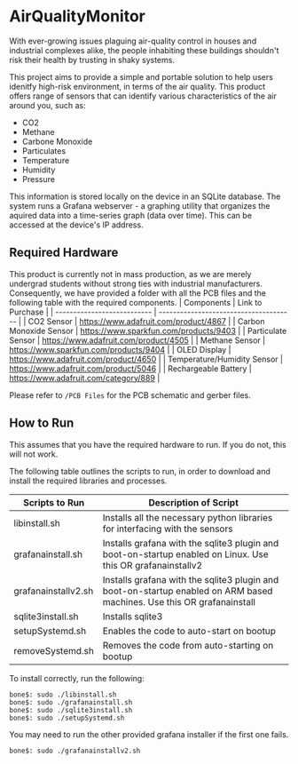 # AirQualityMonitor

With ever-growing issues plaguing air-quality control in houses and industrial complexes alike, the people inhabiting these buildings shouldn't risk their health by trusting in shaky systems.

This project aims to provide a simple and portable solution to help users idenitfy high-risk environment, in terms of the air quality. This product  offers range of sensors that can identify various characteristics of the air around you, such as:
- CO2
- Methane
- Carbone Monoxide
- Particulates
- Temperature
- Humidity
- Pressure

This information is stored locally on the device in an SQLite database. The system runs a Grafana webserver - a graphing utility that organizes the aquired data into a time-series graph (data over time). This can be accessed at the device's IP address.

## Required Hardware
This product is currently not in mass production, as we are merely undergrad students without strong ties with industrial manufacturers. Consequently, we have provided a folder with all the PCB files and the following table with the required components.
| Components                  | Link to Purchase                       |
| --------------------------- | -------------------------------------- |
| CO2 Sensor                  | https://www.adafruit.com/product/4867  |
| Carbon Monoxide Sensor      | https://www.sparkfun.com/products/9403 |
| Particulate Sensor          | https://www.adafruit.com/product/4505  |
| Methane Sensor              | https://www.sparkfun.com/products/9404 |
| OLED Display                | https://www.adafruit.com/product/4650  |
| Temperature/Humidity Sensor | https://www.adafruit.com/product/5046  |
| Rechargeable Battery        | https://www.adafruit.com/category/889  |

Please refer to `/PCB Files` for the PCB schematic and gerber files.


## How to Run
This assumes that you have the required hardware to run. If you do not, this will not work.

The following table outlines the scripts to run, in order to download and install the required libraries and processes.

| Scripts to Run      | Description of Script                                                                                                  |
| ------------------- | ---------------------------------------------------------------------------------------------------------------------- |
| libinstall.sh       | Installs all the necessary python libraries for interfacing with the sensors                                           |
| grafanainstall.sh   | Installs grafana with the sqlite3 plugin and boot-on-startup enabled on Linux. Use this OR grafanainstallv2            |
| grafanainstallv2.sh | Installs grafana with the sqlite3 plugin and boot-on-startup enabled on ARM based machines. Use this OR grafanainstall |
| sqlite3install.sh   | Installs sqlite3                                                                                                       |
| setupSystemd.sh     | Enables the code to auto-start on bootup                                                                               |
| removeSystemd.sh    | Removes the code from auto-starting on bootup                                                                          |

To install correctly, run the following:
```
bone$: sudo ./libinstall.sh
bone$: sudo ./grafanainstall.sh
bone$: sudo ./sqlite3install.sh
bone$: sudo ./setupSystemd.sh
```
You may need to run the other provided grafana installer if the first one fails.
```
bone$: sudo ./grafanainstallv2.sh
```
